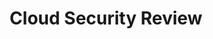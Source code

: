 ---
title: "Cloud Security Review"
layout: "about"
draft: false

# who_we_are
who_we_are:
  enable: true
  subtitle: "Who We Are"
  title: "Tech Consultants Who Care"
  description: "Over the last decade I.T. infrastructure has rapidly shifted from on premises to cloud service providers. As the complexity of these cloud environments grows, the security risks facing the underlying organization expands proportionately. Our security experts can assist your organization in understanding how its cloud infrastructure fits within the modern security landscape. We produce actionable items so your cloud engineers and architects have a clear pathway to hardening your organizations infrastructure."

  image: "images/about/01.jpg"

# what_we_do
what_we_do:
  enable: true
  subtitle: "Assessment Services"
  title: "What We Do"
  block:
  - title: "Cloud Architecture Review"
    content: "We review the architecture of your application from individual components to large-scale behavior in order to assess its current security posture. and determine where weaknesses may be present."

  - title: "Cloud Infrastructure Hardening"
    content: "Following an architecture review, we can provide insights into the actionable steps your team can take to harden your organizations cloud infrastructure." 
    
  - title: "DevSecOps Consulting"
    content: "Our experts can work with your development and infrastructure team to establish a DevSecOps process to ensure security at every step of the SDLC. Additionally we can assist in bringing the security component into your existing DevOps processes."
    




# our_mission
our_mission:
  enable: false
  subtitle: "OUR MISSION"
  title: "Main Vision And Mission Of Our Company"
  description: "We were freelance designers and developers, constantly finding ourselve deep vague feedback. leaving a notes from the sticky note piece ."

  image: "images/about/02.jpg"

# about_video
about_video:
  enable: false
  subtitle: "A Short Video"
  title: "You Take Care Of The Payments, We Take Care Of The Rest."
  description: "Protect your design vision and leave nothing up to interpretation with interaction recipes. Quickly share and access all your team members interactions by using libraries, ensuring consistcy throughout the."
  video_url: "https://www.youtube.com/embed/dyZcRRWiuuw"
  video_thumbnail: "images/about/video-popup-2.jpg"


# brands
brands_carousel:
  enable: false
  subtitle: "Our Clients"
  title: "Trusted by Thousands Companies"
  section: "/" # brand images coming form _index.md


# our team
our_team:
  enable: false
  subtitle: "Our members"
  title: "The People Behind"
  description: "We were freelance designers and developers, constantly finding <br> ourselves deep in vague feedback. This made every client and team"
  team:
  - name: "Valentin Staykov"
    image: "images/about/team/01.jpg"
    designation: "Operations"
  - name: "Bukiakta Bansalo"
    image: "images/about/team/02.jpg"
    designation: "Product"
  - name: "Ortrin Okaster"
    image: "images/about/team/03.jpg"
    designation: "Engineering"


# our office
our_office:
  enable: false
  subtitle: "Our Offices"
  title: "Proudly Based in the USA"
  description: "Our whole team is 100% based in the US. Have other timezone requirements? We can accommodate within reason-- let us know when you reach out to us."
  office_locations:
  - city: "Madison, Wisconsin USA"
    country_flag: "images/about/flags/us.png"
  - city: "Denver, Colorado USA"
    country_flag: "images/about/flags/us.png"

# (  - city: "Berlin, Germany")
# (    country_flag: "images/about/flags/germany.png")
# (    address_line_one: "Jl Raya Dewi Sartika Ged")
# (    address_line_two: "Harapan Masa, Br Germeny")

---